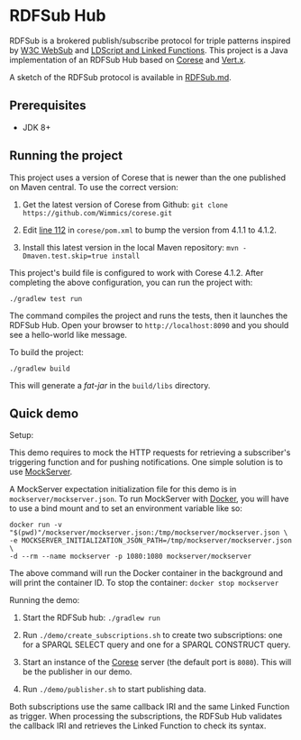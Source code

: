 # RDFSub Hub

RDFSub is a brokered publish/subscribe protocol for triple patterns inspired by [W3C WebSub](https://www.w3.org/TR/websub/) and [LDScript and Linked Functions](http://ns.inria.fr/sparql-extension/). This project is a Java implementation of an RDFSub Hub based on [Corese](https://github.com/Wimmics/corese) and [Vert.x](https://vertx.io/).

A sketch of the RDFSub protocol is available in [RDFSub.md](RDFSub.md).

## Prerequisites

* JDK 8+

## Running the project

This project uses a version of Corese that is newer than the one published on Maven central. To use the correct version:

1. Get the latest version of Corese from Github: `git clone https://github.com/Wimmics/corese.git`

2. Edit [line 112](https://github.com/Wimmics/corese/blob/925823709b5fe6cb8960ec626397ad2259339357/pom.xml#L112) in `corese/pom.xml` to bump the version from 4.1.1 to 4.1.2.

3. Install this latest version in the local Maven repository: `mvn -Dmaven.test.skip=true install`

This project's build file is configured to work with Corese 4.1.2. After completing the above configuration, you can run the project with:

    ./gradlew test run

The command compiles the project and runs the tests, then it launches the RDFSub Hub. Open your browser to `http://localhost:8090` and you should see a hello-world like message.

To build the project:

    ./gradlew build

This will generate a _fat-jar_ in the `build/libs` directory.

## Quick demo 

Setup: 

This demo requires to mock the HTTP requests for retrieving a subscriber's triggering function and for pushing notifications. One simple solution is to use [MockServer](https://www.mock-server.com/).

A MockServer expectation initialization file for this demo is in `mockserver/mockserver.json`. To run MockServer with [Docker](https://www.docker.com/), you will have to use a bind mount and to set an environment variable like so:

```
docker run -v "$(pwd)"/mockserver/mockserver.json:/tmp/mockserver/mockserver.json \
-e MOCKSERVER_INITIALIZATION_JSON_PATH=/tmp/mockserver/mockserver.json \
-d --rm --name mockserver -p 1080:1080 mockserver/mockserver
```

The above command will run the Docker container in the background and will print the container ID. To stop the container: `docker stop mockserver` 

Running the demo:

1. Start the RDFSub hub: `./gradlew run`

2. Run `./demo/create_subscriptions.sh` to create two subscriptions: one for a SPARQL SELECT query and one for a SPARQL CONSTRUCT query.

3. Start an instance of the [Corese](https://github.com/Wimmics/corese) server (the default port is `8080`). This will be the publisher in our demo.

4. Run `./demo/publisher.sh` to start publishing data.

Both subscriptions use the same callback IRI and the same Linked Function as trigger. When processing the subscriptions, the RDFSub Hub validates the callback IRI and retrieves the Linked Function to check its syntax.